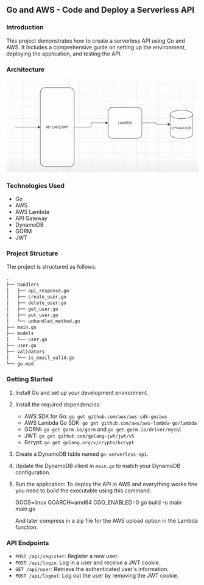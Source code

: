 ## Go and AWS - Code and Deploy a Serverless API

### Introduction

This project demonstrates how to create a serverless API using Go and AWS. It includes a comprehensive guide on setting up the environment, deploying the application, and testing the API.

### Architecture

![System Architecture](images/architecture.png)

### Technologies Used

- Go
- AWS
- AWS Lambda
- API Gateway
- DynamoDB
- GORM
- JWT

### Project Structure

The project is structured as follows:

```
.
├── handlers
│   ├── api_response.go
│   ├── create_user.go
│   ├── delete_user.go
│   ├── get_user.go
│   ├── put_user.go
│   └── unhandled_method.go
├── main.go
├── models
│   └── user.go
├── user.go
├── validators
│   └── is_email_valid.go
└── go.mod
```

### Getting Started

1. Install Go and set up your development environment.
2. Install the required dependencies:
   - AWS SDK for Go: `go get github.com/aws/aws-sdk-go/aws`
   - AWS Lambda Go SDK: `go get github.com/aws/aws-lambda-go/lambda`
   - GORM: `go get gorm.io/gorm` and `go get gorm.io/driver/mysql`
   - JWT: `go get github.com/golang-jwt/jwt/v5`
   - Bcrypt: `go get golang.org/x/crypto/bcrypt`
3. Create a DynamoDB table named `go-serverless-api`.
4. Update the DynamoDB client in `main.go` to match your DynamoDB configuration.
5. Run the application:
   To deploy the API in AWS and everything works fine you need to build the executable using this command: 
   
   GOOS=linux GOARCH=amd64 CGO_ENABLED=0 go build -o main main.go
   
   And later compress in a zip file for the AWS upload option in the Lambda function.

### API Endpoints

- `POST /api/register`: Register a new user.
- `POST /api/login`: Log in a user and receive a JWT cookie.
- `GET /api/user`: Retrieve the authenticated user's information.
- `POST /api/logout`: Log out the user by removing the JWT cookie.

